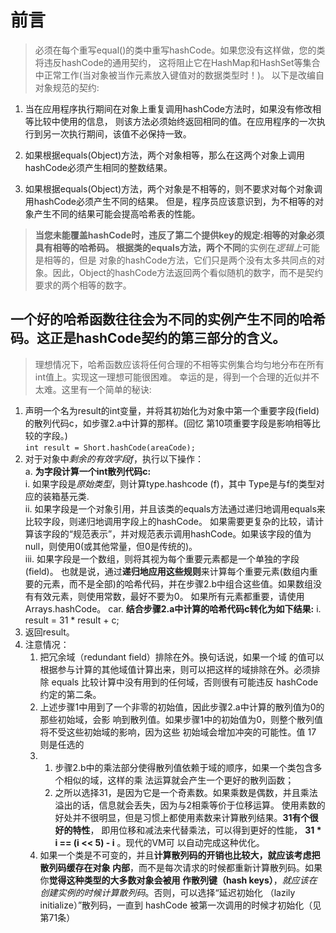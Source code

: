# 前言
>必须在每个重写equal()的类中重写hashCode。如果您没有这样做，您的类将违反hashCode的通用契约， 
这将阻止它在HashMap和HashSet等集合中正常工作(当对象被当作元素放入键值对的数据类型时！)。
以下是改编自对象规范的契约:

1. 当在应用程序执行期间在对象上重复调用hashCode方法时，如果没有修改相等比较中使用的信息，
则该方法必须始终返回相同的值。在应用程序的一次执行到另一次执行期间，该值不必保持一致。

2. 如果根据equals(Object)方法，两个对象相等，那么在这两个对象上调用hashCode必须产生相同的整数结果。

3. 如果根据equals(Object)方法，两个对象是不相等的，则不要求对每个对象调用hashCode必须产生不同的结果。
但是，程序员应该意识到，为不相等的对象产生不同的结果可能会提高哈希表的性能。  


> **当您未能覆盖hashCode时，违反了第二个提供key的规定:**相等的对象必须具有相等的哈希码。
根据类的equals方法，两个**不同**的实例在*逻辑上*可能是相等的，但是
对象的hashCode方法，它们只是两个没有太多共同点的对象。因此，Object的hashCode方法返回两个看似随机的数字，而不是契约要求的两个相等的数字。 

## 一个好的哈希函数往往会为不同的实例产生不同的哈希码。这正是hashCode契约的第三部分的含义。
>理想情况下，哈希函数应该将任何合理的不相等实例集合均匀地分布在所有int值上。实现这一理想可能很困难。
幸运的是，得到一个合理的近似并不太难。这里有一个简单的秘诀:  
1. 声明一个名为result的int变量，并将其初始化为对象中第一个重要字段(field)的散列代码c，如步骤2.a中计算的那样。(回忆
   第10项重要字段是影响相等比较的字段。)  
   `int result = Short.hashCode(areaCode);`
2. 对于对象中*剩余的有效字段f*，执行以下操作：  
   a. **为字段计算一个int散列代码c:**  
   i. 如果字段是*原始类型*，则计算type.hashcode (f)，其中
   Type是与f的类型对应的装箱基元类.  
   ii. 如果字段是一个对象引用，并且该类的equals方法通过递归地调用equals来比较字段，则递归地调用字段上的hashCode。
如果需要更复杂的比较，请计算该字段的“规范表示”，并对规范表示调用hashCode。如果该字段的值为null，则使用0(或其他常量，但0是传统的)。   
   iii. 如果字段是一个数组，则将其视为每个重要元素都是一个单独的字段(field)。
也就是说，通过**递归地应用这些规则**来计算每个重要元素(数组内重要的元素，而不是全部)的哈希代码，并在步骤2.b中组合这些值。如果数组没有有效元素，则使用常数，最好不要为0。
如果所有元素都重要，请使用Arrays.hashCode。 
   car. **结合步骤2.a中计算的哈希代码c转化为如下结果:**
   i. result = 31 * result + c;
3. 返回result。  
4. 注意情况：  
   1. 把冗余域（redundant field）排除在外。换句话说，如果一个域
      的值可以根据参与计算的其他域值计算出来，则可以把这样的域排除在外。必须排
      除 equals 比较计算中没有用到的任何域，否则很有可能违反 hashCode 约定的第二条。  
   2. 上述步骤1中用到了一个非零的初始值，因此步骤2.a中计算的散列值为0的那些初始域，会影
      响到散列值。如果步骤1中的初始值为0，则整个散列值将不受这些初始域的影响，因为这些
      初始域会增加冲突的可能性。值 17 则是任选的  
   3. 
      1. 步骤2.b中的乘法部分使得散列值依赖于域的顺序，如果一个类包含多个相似的域，这样的乘
         法运算就会产生一个更好的散列函数；
      2. 之所以选择31，是因为它是一个奇素数。如果乘数是偶数，并且乘法溢出的话，信息就会丢失，因为与2相乘等价于位移运算。
         使用素数的好处并不很明显，但是习惯上都使用素数来计算散列结果。**31有个很好的特性**，
         即用位移和减法来代替乘法，可以得到更好的性能， **31 * i == (i << 5) - i** 。现代的VM可
         以自动完成这种优化。
   4. 如果一个类是不可变的，并且**计算散列码的开销也比较大，就应该考虑把散列码缓存在对象
      内部**，而不是每次请求的时候都重新计算散列码。如果你**觉得这种类型的大多数对象会被用
      作散列键（hash keys）**，_就应该在创建实例的时候计算散列码_。否则，可以选择“延迟初始化
      （lazily initialize）”散列码，一直到 hashCode 被第一次调用的时候才初始化（见第71条）  
